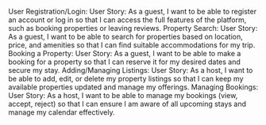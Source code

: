 User Registration/Login:
User Story: As a guest, I want to be able to register an account or log in so that I can access the full features of the platform, such as booking properties or leaving reviews.
Property Search:
User Story: As a guest, I want to be able to search for properties based on location, price, and amenities so that I can find suitable accommodations for my trip.
Booking a Property:
User Story: As a guest, I want to be able to make a booking for a property so that I can reserve it for my desired dates and secure my stay.
Adding/Managing Listings:
User Story: As a host, I want to be able to add, edit, or delete my property listings so that I can keep my available properties updated and manage my offerings.
Managing Bookings:
User Story: As a host, I want to be able to manage my bookings (view, accept, reject) so that I can ensure I am aware of all upcoming stays and manage my calendar effectively.

